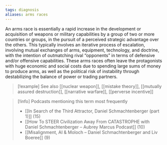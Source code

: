 ```yaml
---
tags: diagnosis
aliases: arms races
---
```


An arms race is essentially a rapid increase in the development or acquisition of weapons or military capabilities by a group of two or more countries or groups, in the pursuit of a perceived strategic advantage over the others. This typically involves an iterative process of escalation, involving mutual exchanges of arms, equipment, technology, and doctrine, with the intention of outmatching rival “opponents” in terms of defensive and/or offensive capabilities. These arms races often leave the protagonists with huge economic and social costs due to spending large sums of money to produce arms, as well as the political risk of instability through destabilizing the balance of power or trading partners.

> [!example] See also
> [[nuclear weapon]], [[mistake theory]], [[mutually assured destruction]], [[narrative warfare]], [[perverse incentive]]

> [!info] Podcasts mentioning this term most frequently
> * [[In Search of the Third Attractor, Daniel Schmachtenberger (part 1)]] (15)
> * [[How To STEER Civilization Away From CATASTROPHE with Daniel Schmachtenberger – Aubrey Marcus Podcast]] (10)
> * [[Misalignment, AI & Moloch – Daniel Schmachtenberger and Liv Boeree]] (9)